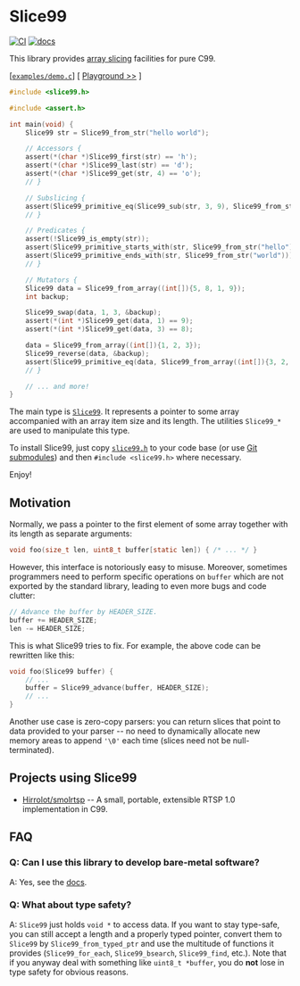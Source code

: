 # Slice99
[![CI](https://github.com/Hirrolot/slice99/workflows/C/C++%20CI/badge.svg)](https://github.com/Hirrolot/slice99/actions)
[![docs](https://img.shields.io/badge/docs-github.io-blue)](https://hirrolot.github.io/slice99/slice99_8h.html)

This library provides [array slicing] facilities for pure C99.

[array slicing]: https://en.wikipedia.org/wiki/Array_slicing

[[`examples/demo.c`](examples/demo.c)] [ [Playground >>](https://godbolt.org/z/ef3j66) ]
```c
#include <slice99.h>

#include <assert.h>

int main(void) {
    Slice99 str = Slice99_from_str("hello world");

    // Accessors {
    assert(*(char *)Slice99_first(str) == 'h');
    assert(*(char *)Slice99_last(str) == 'd');
    assert(*(char *)Slice99_get(str, 4) == 'o');
    // }

    // Subslicing {
    assert(Slice99_primitive_eq(Slice99_sub(str, 3, 9), Slice99_from_str("lo wor")));
    // }

    // Predicates {
    assert(!Slice99_is_empty(str));
    assert(Slice99_primitive_starts_with(str, Slice99_from_str("hello")));
    assert(Slice99_primitive_ends_with(str, Slice99_from_str("world")));
    // }

    // Mutators {
    Slice99 data = Slice99_from_array((int[]){5, 8, 1, 9});
    int backup;

    Slice99_swap(data, 1, 3, &backup);
    assert(*(int *)Slice99_get(data, 1) == 9);
    assert(*(int *)Slice99_get(data, 3) == 8);

    data = Slice99_from_array((int[]){1, 2, 3});
    Slice99_reverse(data, &backup);
    assert(Slice99_primitive_eq(data, Slice99_from_array((int[]){3, 2, 1})));
    // }

    // ... and more!
}
```

The main type is [`Slice99`]. It represents a pointer to some array accompanied with an array item size and its length. The utilities `Slice99_*` are used to manipulate this type.

To install Slice99, just copy [`slice99.h`](slice99.h) to your code base (or use [Git submodules]) and then `#include <slice99.h>` where necessary.

Enjoy!

[`Slice99`]: https://hirrolot.github.io/slice99/structSlice99.html
[Git submodules]: https://git-scm.com/book/en/v2/Git-Tools-Submodules

## Motivation

Normally, we pass a pointer to the first element of some array together with its length as separate arguments:

```c
void foo(size_t len, uint8_t buffer[static len]) { /* ... */ }
```

However, this interface is notoriously easy to misuse. Moreover, sometimes programmers need to perform specific operations on `buffer` which are not exported by the standard library, leading to even more bugs and code clutter:

```c
// Advance the buffer by HEADER_SIZE.
buffer += HEADER_SIZE;
len -= HEADER_SIZE;
```

This is what Slice99 tries to fix. For example, the above code can be rewritten like this:

```c
void foo(Slice99 buffer) {
    // ...
    buffer = Slice99_advance(buffer, HEADER_SIZE);
    // ...
}
```

Another use case is zero-copy parsers: you can return slices that point to data provided to your parser -- no need to dynamically allocate new memory areas to append `'\0'` each time (slices need not be null-terminated).

## Projects using Slice99

 - [Hirrolot/smolrtsp](https://github.com/Hirrolot/smolrtsp) --  A small, portable, extensible RTSP 1.0 implementation in C99.

## FAQ

### Q: Can I use this library to develop bare-metal software?

A: Yes, see the [docs](https://hirrolot.github.io/slice99/slice99_8h.html#details).

### Q: What about type safety?

A: `Slice99` just holds `void *` to access data. If you want to stay type-safe, you can still accept a length and a properly typed pointer, convert them to `Slice99` by `Slice99_from_typed_ptr` and use the multitude of functions it provides (`Slice99_for_each`, `Slice99_bsearch`, `Slice99_find`, etc.). Note that if you anyway deal with something like `uint8_t *buffer`, you do **not** lose in type safety for obvious reasons.
